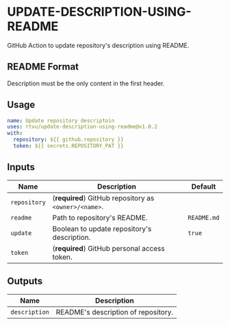 # UPDATE-DESCRIPTION-USING-README

GitHub Action to update repository's description using README.

## README Format

Description must be the only content in the first header.

## Usage

``` yml
name: Update repository descriptoin
uses: rtvu/update-description-using-readme@v1.0.2
with:
  repository: ${{ github.repository }}
  token: ${{ secrets.REPOSITORY_PAT }}
```

## Inputs

| Name | Description | Default |
| --- | --- | --- |
| `repository` | (**required**) GitHub repository as `<owner>/<name>`. | |
| `readme` | Path to repository's README. | `README.md` |
| `update` | Boolean to update repository's description. | `true` |
| `token` | (**required**) GitHub personal access token. | |

## Outputs

| Name | Description |
| --- | --- |
| `description` | README's description of repository. |

